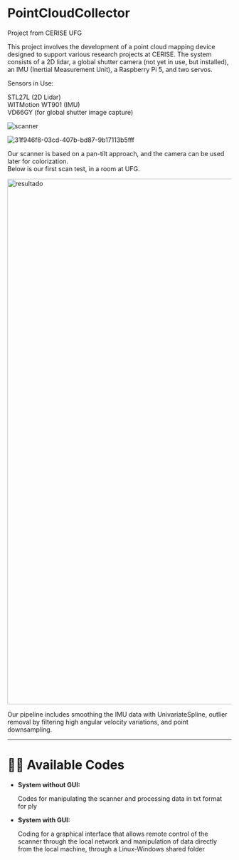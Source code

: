 # PointCloudCollector

Project from CERISE UFG

This project involves the development of a point cloud mapping device designed to support various research projects at CERISE. The system consists of a 2D lidar, a global shutter camera (not yet in use, but installed), an IMU (Inertial Measurement Unit), a Raspberry Pi 5, and two servos.

Sensors in Use:

STL27L (2D Lidar) <br>
WITMotion WT901 (IMU) <br>
VD66GY (for global shutter image capture) <br>

![scanner](https://github.com/user-attachments/assets/e2dfb998-2d62-4a44-aac4-890af0afb2f3)

![31f946f8-03cd-407b-bd87-9b17113b5fff](https://github.com/user-attachments/assets/31e84157-7a0b-4b43-9e1b-005a5ea453a6)

Our scanner is based on a pan-tilt approach, and the camera can be used later for colorization. <br>
Below is our first scan test, in a room at UFG.

<img width="2137" height="1179" alt="resultado" src="https://github.com/user-attachments/assets/3a9d4b16-0dca-4880-b64c-d54cb77a11c2" />

Our pipeline includes smoothing the IMU data with UnivariateSpline, outlier removal by filtering high angular velocity variations, and point downsampling.

***

# 👨‍💻 Available Codes
* **System without GUI:**
  
  Codes for manipulating the scanner and processing data in txt format for ply
  
* **System with GUI:**

  Coding for a graphical interface that allows remote control of the scanner through the local network and manipulation of data directly from the local machine, through a Linux-Windows shared folder
  

